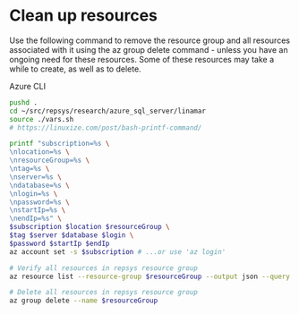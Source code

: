 # Clean up resources

Use the following command to remove the resource group and all resources associated with it using the az group delete command - unless you have an ongoing need for these resources. Some of these resources may take a while to create, as well as to delete.

Azure CLI

```bash
pushd .
cd ~/src/repsys/research/azure_sql_server/linamar
source ./vars.sh
# https://linuxize.com/post/bash-printf-command/

printf "subscription=%s \
\nlocation=%s \
\nresourceGroup=%s \
\ntag=%s \
\nserver=%s \
\ndatabase=%s \
\nlogin=%s \
\npassword=%s \
\nstartIp=%s \
\nendIp=%s" \
$subscription $location $resourceGroup \
$tag $server $database $login \
$password $startIp $endIp
az account set -s $subscription # ...or use 'az login'

# Verify all resources in repsys resource group
az resource list --resource-group $resourceGroup --output json --query '[].{name:name,type:type,id:id}'

# Delete all resources in repsys resource group
az group delete --name $resourceGroup
```